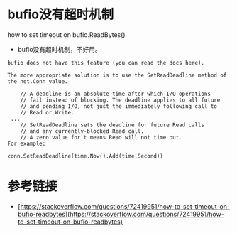 # bufio没有超时机制

how to set timeout on bufio.ReadBytes()


* bufio没有超时机制，不好用。

```
bufio does not have this feature (you can read the docs here).

The more appropriate solution is to use the SetReadDeadline method of the net.Conn value.

    // A deadline is an absolute time after which I/O operations
    // fail instead of blocking. The deadline applies to all future
    // and pending I/O, not just the immediately following call to
    // Read or Write.
 ...
    // SetReadDeadline sets the deadline for future Read calls
    // and any currently-blocked Read call.
    // A zero value for t means Read will not time out.
For example:

conn.SetReadDeadline(time.Now().Add(time.Second))
```

# 参考链接

- [https://stackoverflow.com/questions/72419951/how-to-set-timeout-on-bufio-readbytes](https://stackoverflow.com/questions/72419951/how-to-set-timeout-on-bufio-readbytes)
